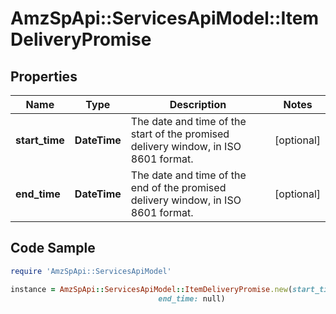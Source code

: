# AmzSpApi::ServicesApiModel::ItemDeliveryPromise

## Properties

Name | Type | Description | Notes
------------ | ------------- | ------------- | -------------
**start_time** | **DateTime** | The date and time of the start of the promised delivery window, in ISO 8601 format. | [optional] 
**end_time** | **DateTime** | The date and time of the end of the promised delivery window, in ISO 8601 format. | [optional] 

## Code Sample

```ruby
require 'AmzSpApi::ServicesApiModel'

instance = AmzSpApi::ServicesApiModel::ItemDeliveryPromise.new(start_time: null,
                                 end_time: null)
```


